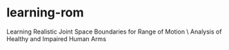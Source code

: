 # learning-rom
Learning Realistic Joint Space Boundaries for Range of Motion \\ Analysis of Healthy and Impaired Human Arms
